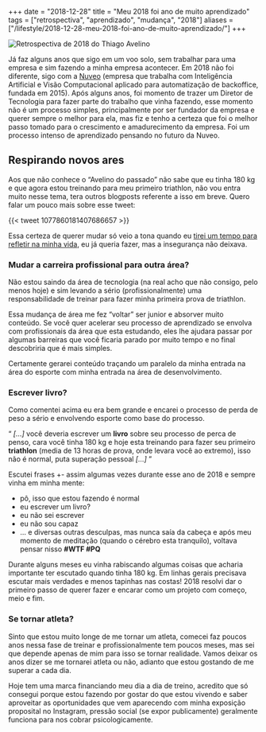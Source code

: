 +++
date = "2018-12-28"
title = "Meu 2018 foi ano de muito aprendizado"
tags = ["retrospectiva", "aprendizado", "mudança", "2018"]
aliases = ["/lifestyle/2018-12-28-meu-2018-foi-ano-de-muito-aprendizado/"]
+++

![Retrospectiva de 2018 do Thiago Avelino](/blog/best-year.jpg#center)

Já faz alguns anos que sigo em um voo solo, sem trabalhar para uma empresa e sim fazendo a minha empresa acontecer. Em 2018 não foi diferente, sigo com a [Nuveo](https://nuveo.ai/) (empresa que trabalha com Inteligência Artificial e Visão Computacional aplicado para automatização de backoffice, fundada em 2015).
Após alguns anos, foi momento de trazer um Diretor de Tecnologia para fazer parte do trabalho que vinha fazendo, esse momento não é um processo simples, principalmente por ser fundador da empresa e querer sempre o melhor para ela, mas fiz e tenho a certeza que foi o melhor passo tomado para o crescimento e amadurecimento da empresa. Foi um processo intenso de aprendizado pensando no futuro da Nuveo.

## Respirando novos ares

Aos que não conhece o “Avelino do passado” não sabe que eu tinha 180 kg e que agora estou treinando para meu primeiro triathlon, não vou entra muito nesse tema, tera outros blogposts referente a isso em breve. Quero falar um pouco mais sobre esse tweet:

{{< tweet 1077860181407686657 >}}

Essa certeza de querer mudar só veio a tona quando eu [tirei um tempo para refletir na minha vida](https://avelino.run/lifestyle/2018-11-12-viagem-de-carro-em-familia-2018/), eu já queria fazer, mas a insegurança não deixava.

### Mudar a carreira profissional para outra área?

Não estou saindo da área de tecnologia (na real acho que não consigo, pelo menos hoje) e sim levando a sério (profissionalmente) uma responsabilidade de treinar para fazer minha primeira prova de triathlon.

Essa mudança de área me fez “voltar” ser junior e absorver muito conteúdo. Se você quer acelerar seu processo de aprendizado se envolva com profissionais da área que esta estudando, eles lhe ajudara passar por algumas barreiras que você ficaria parado por muito tempo e no final descobriria que é mais simples.

Certamente gerarei conteúdo traçando um paralelo da minha entrada na área do esporte com minha entrada na área de desenvolvimento.

### Escrever livro?

Como comentei acima eu era bem grande e encarei o processo de perda de peso a sério e envolvendo esporte como base do processo.

“ *[…]* você deveria escrever um **livro** sobre seu processo de perca de penso, cara você tinha 180 kg e hoje esta treinando para fazer seu primeiro **triathlon** (media de 13 horas de prova, onde levara você ao extremo), isso não é normal, puta superação pessoal *[…]* ”

Escutei frases +- assim algumas vezes durante esse ano de 2018 e sempre vinha em minha mente:

- pô, isso que estou fazendo é normal
- eu escrever um livro?
- eu não sei escrever
- eu não sou capaz
- ... e diversas outras desculpas, mas nunca saía da cabeça e após meu momento de meditação (quando o cérebro esta tranquilo), voltava pensar nisso **#WTF #PQ**

Durante alguns meses eu vinha rabiscando algumas coisas que acharia importante ter escutado quando tinha 180 kg. Em linhas gerais precisava escutar mais verdades e menos tapinhas nas costas!
2018 resolvi dar o primeiro passo de querer fazer e encarar como um projeto com começo, meio e fim.

### Se tornar atleta?

Sinto que estou muito longe de me tornar um atleta, comecei faz poucos anos nessa fase de treinar e profissionalmente tem poucos meses, mas sei que depende apenas de mim para isso se tornar realidade. Vamos deixar os anos dizer se me tornarei atleta ou não, adianto que estou gostando de me superar a cada dia.

Hoje tem uma marca financiando meu dia a dia de treino, acredito que só consegui porque estou fazendo por gostar do que estou vivendo e saber aproveitar as oportunidades que vem aparecendo com minha exposição proposital no Instagram, pressão social (se expor publicamente) geralmente funciona para nos cobrar psicologicamente.
